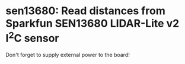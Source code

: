 # sen13680: Read distances from Sparkfun SEN13680 LIDAR-Lite v2 I<sup>2</sup>C sensor

Don't forget to supply external power to the board!
